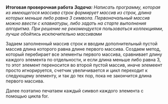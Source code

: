 **Итоговая проверочная работа**
***Задача:***
*Написать программу, которая из имеющегося массива строк формирует массив из строк, длина которых меньше либо равна 3 символа. Первоначальный массив можно ввести с клавиатуры, либо задать на старте выполнения алгоритма. При решение не рекомендуется пользоваться коллекциями, лучше обойтись исключительно массивами*

Задаем заполненный массив строк и вводим дополнительный пустой массив длина которого равна длине первого массива.
Создаем метод, который перебирает все элементы первого массива, сравнивает длину каждого элемента по отдельности, и если длина меньше либо равна 3, то этот элемент переносится во второй пустой массив, иначе элемеент просто игнорируется, счетчик увеличивается и цикл переходит к следующему элементу, и так до тех пор, пока не закончится длина первого массива.

Далее поэтапно печатаем каждый символ каждого элемента с помощью цикла for.
